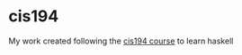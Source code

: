 # cis194
My work created following the [cis194 course](https://www.seas.upenn.edu/~cis1940/spring13/) to learn haskell
